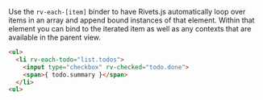 Use the `rv-each-[item]` binder to have Rivets.js automatically loop over items in an array and append bound instances of that element. Within that element you can bind to the iterated item as well as any contexts that are available in the parent view.

```html
<ul>
  <li rv-each-todo="list.todos">
    <input type="checkbox" rv-checked="todo.done">
    <span>{ todo.summary }</span>
  </li>
<ul>
```
